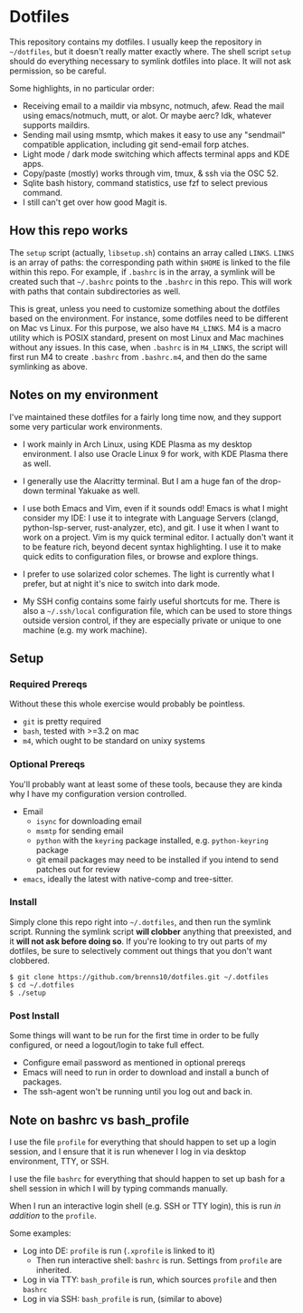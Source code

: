 # Dotfiles

This repository contains my dotfiles. I usually keep the repository in
`~/dotfiles`, but it doesn't really matter exactly where. The shell script
`setup` should do everything necessary to symlink dotfiles into place.  It will
not ask permission, so be careful.

Some highlights, in no particular order:

- Receiving email to a maildir via mbsync, notmuch, afew. Read the mail using
  emacs/notmuch, mutt, or alot. Or maybe aerc? Idk, whatever supports maildirs.
- Sending mail using msmtp, which makes it easy to use any "sendmail" compatible
  application, including git send-email forp atches.
- Light mode / dark mode switching which affects terminal apps and KDE apps.
- Copy/paste (mostly) works through vim, tmux, & ssh via the OSC 52.
- Sqlite bash history, command statistics, use fzf to select previous command.
- I still can't get over how good Magit is.

## How this repo works

The `setup` script (actually, `libsetup.sh`) contains an array called `LINKS`.
`LINKS` is an array of paths: the corresponding path within `$HOME` is linked to
the file within this repo. For example, if `.bashrc` is in the array, a symlink
will be created such that `~/.bashrc` points to the `.bashrc` in this repo. This
will work with paths that contain subdirectories as well.

This is great, unless you need to customize something about the dotfiles based
on the environment. For instance, some dotfiles need to be different on Mac vs
Linux. For this purpose, we also have `M4_LINKS`. M4 is a macro utility which is
POSIX standard, present on most Linux and Mac machines without any issues. In
this case, when `.bashrc` is in `M4_LINKS`, the script will first run M4 to
create `.bashrc` from `.bashrc.m4`, and then do the same symlinking as above.

## Notes on my environment

I've maintained these dotfiles for a fairly long time now, and they support some
very particular work environments.

- I work mainly in Arch Linux, using KDE Plasma as my desktop environment. I
  also use Oracle Linux 9 for work, with KDE Plasma there as well.

- I generally use the Alacritty terminal. But I am a huge fan of the drop-down
  terminal Yakuake as well.

- I use both Emacs and Vim, even if it sounds odd! Emacs is what I might
  consider my IDE: I use it to integrate with Language Servers (clangd,
  python-lsp-server, rust-analyzer, etc), and git. I use it when I want to work
  on a project. Vim is my quick terminal editor. I actually don't want it to be
  feature rich, beyond decent syntax highlighting. I use it to make quick edits
  to configuration files, or browse and explore things.

- I prefer to use solarized color schemes. The light is currently what I prefer,
  but at night it's nice to switch into dark mode.

- My SSH config contains some fairly useful shortcuts for me. There is also a
  `~/.ssh/local` configuration file, which can be used to store things outside
  version control, if they are especially private or unique to one machine (e.g.
  my work machine).

## Setup

### Required Prereqs

Without these this whole exercise would probably be pointless.

- `git` is pretty required
- `bash`, tested with >=3.2 on mac
- `m4`, which ought to be standard on unixy systems

### Optional Prereqs

You'll probably want at least some of these tools, because they are kinda why I
have my configuration version controlled.

- Email
  - `isync` for downloading email
  - `msmtp` for sending email
  - `python` with the `keyring` package installed, e.g. `python-keyring` package
  - git email packages may need to be installed if you intend to send patches
    out for review
- `emacs`, ideally the latest with native-comp and tree-sitter.

### Install

Simply clone this repo right into `~/.dotfiles`, and then run the symlink
script. Running the symlink script **will clobber** anything that preexisted,
and it **will not ask before doing so**. If you're looking to try out parts of
my dotfiles, be sure to selectively comment out things that you don't want
clobbered.

    $ git clone https://github.com/brenns10/dotfiles.git ~/.dotfiles
    $ cd ~/.dotfiles
    $ ./setup

### Post Install

Some things will want to be run for the first time in order to be fully
configured, or need a logout/login to take full effect.

- Configure email password as mentioned in optional prereqs
- Emacs will need to run in order to download and install a bunch of packages.
- The ssh-agent won't be running until you log out and back in.

## Note on bashrc vs bash_profile

I use the file `profile` for everything that should happen to set up a login
session, and I ensure that it is run whenever I log in via desktop environment,
TTY, or SSH.

I use the file `bashrc` for everything that should happen to set up bash for a
shell session in which I will by typing commands manually.

When I run an interactive login shell (e.g. SSH or TTY login), this is run *in
addition* to the `profile`.

Some examples:
- Log into DE: `profile` is run (`.xprofile` is linked to it)
    - Then run interactive shell: `bashrc` is run. Settings from `profile` are
      inherited.
- Log in via TTY: `bash_profile` is run, which sources `profile` and then
  `bashrc`
- Log in via SSH: `bash_profile` is run, (similar to above)
